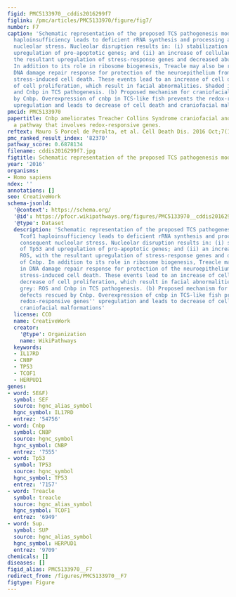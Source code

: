 ```yaml
---
figid: PMC5133970__cddis2016299f7
figlink: /pmc/articles/PMC5133970/figure/fig7/
number: F7
caption: 'Schematic representation of the proposed TCS pathogenesis model. (a) Tcof1
  haploinsufficiency leads to deficient rRNA synthesis and processing and consequent
  nucleolar stress. Nucleolar disruption results in: (i) stabilization of Tp53 and
  upregulation of pro-apoptotic genes; and (ii) an increase of cellular ROS, with
  the resultant upregulation of stress-response genes and decreased abundance of Cnbp.
  In addition to its role in ribosome biogenesis, Treacle may also be required in
  DNA damage repair response for protection of the neuroepithelium from oxidative
  stress-induced cell death. These events lead to an increase of cell death and decrease
  of cell proliferation, which result in facial abnormalities. Shaded in grey: ROS
  and Cnbp in TCS pathogenesis. (b) Proposed mechanism for craniofacial defects rescued
  by Cnbp. Overexpression of cnbp in TCS-like fish prevents the redox-responsive genes''
  upregulation and leads to decrease of cell death and craniofacial malformations'
pmcid: PMC5133970
papertitle: Cnbp ameliorates Treacher Collins Syndrome craniofacial anomalies through
  a pathway that involves redox-responsive genes.
reftext: Mauro S Porcel de Peralta, et al. Cell Death Dis. 2016 Oct;7(10):e2397.
pmc_ranked_result_index: '82370'
pathway_score: 0.6878134
filename: cddis2016299f7.jpg
figtitle: Schematic representation of the proposed TCS pathogenesis model
year: '2016'
organisms:
- Homo sapiens
ndex: ''
annotations: []
seo: CreativeWork
schema-jsonld:
  '@context': https://schema.org/
  '@id': https://pfocr.wikipathways.org/figures/PMC5133970__cddis2016299f7.html
  '@type': Dataset
  description: 'Schematic representation of the proposed TCS pathogenesis model. (a)
    Tcof1 haploinsufficiency leads to deficient rRNA synthesis and processing and
    consequent nucleolar stress. Nucleolar disruption results in: (i) stabilization
    of Tp53 and upregulation of pro-apoptotic genes; and (ii) an increase of cellular
    ROS, with the resultant upregulation of stress-response genes and decreased abundance
    of Cnbp. In addition to its role in ribosome biogenesis, Treacle may also be required
    in DNA damage repair response for protection of the neuroepithelium from oxidative
    stress-induced cell death. These events lead to an increase of cell death and
    decrease of cell proliferation, which result in facial abnormalities. Shaded in
    grey: ROS and Cnbp in TCS pathogenesis. (b) Proposed mechanism for craniofacial
    defects rescued by Cnbp. Overexpression of cnbp in TCS-like fish prevents the
    redox-responsive genes'' upregulation and leads to decrease of cell death and
    craniofacial malformations'
  license: CC0
  name: CreativeWork
  creator:
    '@type': Organization
    name: WikiPathways
  keywords:
  - IL17RD
  - CNBP
  - TP53
  - TCOF1
  - HERPUD1
genes:
- word: SE&F)
  symbol: SEF
  source: hgnc_alias_symbol
  hgnc_symbol: IL17RD
  entrez: '54756'
- word: Cnbp
  symbol: CNBP
  source: hgnc_symbol
  hgnc_symbol: CNBP
  entrez: '7555'
- word: Tp53
  symbol: TP53
  source: hgnc_symbol
  hgnc_symbol: TP53
  entrez: '7157'
- word: Treacle
  symbol: treacle
  source: hgnc_alias_symbol
  hgnc_symbol: TCOF1
  entrez: '6949'
- word: Sup.
  symbol: SUP
  source: hgnc_alias_symbol
  hgnc_symbol: HERPUD1
  entrez: '9709'
chemicals: []
diseases: []
figid_alias: PMC5133970__F7
redirect_from: /figures/PMC5133970__F7
figtype: Figure
---
```

